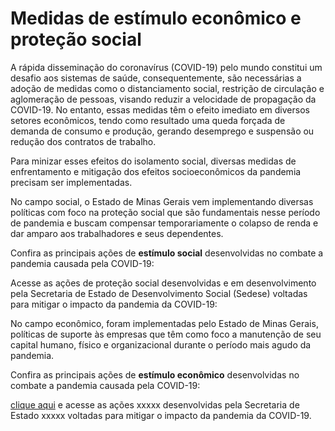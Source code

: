 
# Medidas de estímulo econômico e proteção social

A rápida disseminação do coronavírus (COVID-19) pelo mundo constitui um desafio aos sistemas de saúde, consequentemente, são necessárias a adoção de medidas como o distanciamento social, restrição de circulação e aglomeração de pessoas, visando reduzir a velocidade de propagação da COVID-19. No entanto, essas medidas têm o efeito imediato em diversos setores econômicos, tendo como resultado uma queda forçada de demanda de consumo e produção, gerando desemprego e suspensão ou redução dos contratos de trabalho. 

Para minizar esses efeitos do isolamento social, diversas medidas de enfrentamento e mitigação dos efeitos socioeconômicos da pandemia precisam ser implementadas.

No campo social, o Estado de Minas Gerais vem implementando diversas políticas com foco na proteção social que são fundamentais nesse período de pandemia e buscam compensar temporariamente o colapso de renda e dar amparo aos trabalhadores e seus dependentes. 

Confira as principais ações de **estímulo social** desenvolvidas no combate a pandemia causada pela COVID-19:

Acesse as ações de proteção social desenvolvidas e em desenvolvimento pela Secretaria de Estado de Desenvolvimento Social (Sedese) voltadas para mitigar o impacto da pandemia da COVID-19:

No campo econômico, foram implementadas pelo Estado de Minas Gerais, políticas de suporte às empresas que têm como foco a manutenção de seu capital humano, físico e organizacional durante o período mais agudo da pandemia. 

Confira as principais ações de **estímulo econômico** desenvolvidas no combate a pandemia causada pela COVID-19:

[clique aqui](xxxx) e acesse as ações xxxxx desenvolvidas pela Secretaria de Estado xxxxx voltadas para mitigar o impacto da pandemia da COVID-19.

